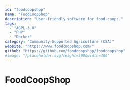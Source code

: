 ```yaml
---
id: "foodcoopshop"
name: "FoodCoopShop"
description: "User-friendly software for food-coops."
tags:
  - "AGPL-3.0"
  - "PHP"
  - "Docker"
category: "Community-Supported Agriculture (CSA)"
website: "https://www.foodcoopshop.com/"
github: "https://github.com/foodcoopshop/foodcoopshop"
#image: "/placeholder.svg?height=300&width=400"
---
```


# FoodCoopShop

